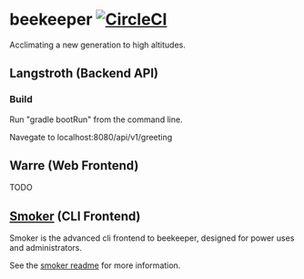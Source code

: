 # beekeeper [![CircleCI](https://circleci.com/gh/RoboJackets/beekeeper.svg?style=shield)](https://circleci.com/gh/RoboJackets/beekeeper)
Acclimating a new generation to high altitudes.

## Langstroth (Backend API)

### Build
Run "gradle bootRun" from the command line.

Navegate to localhost:8080/api/v1/greeting

## Warre (Web Frontend)

TODO


## [Smoker](https://github.com/RoboJackets/beekeeper/tree/master/smoker) (CLI Frontend)

Smoker is the advanced cli frontend to beekeeper, designed for power uses and administrators.

See the [smoker readme](https://github.com/RoboJackets/beekeeper/tree/master/smoker) for more information.
